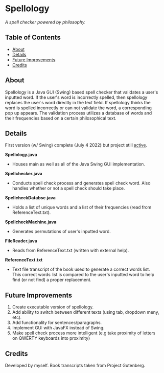 # Spellology
*A spell checker powered by philosophy.*

## Table of Contents
- [About](#about)
- [Details](#details)
- [Future Improvements](#future-improvements)
- [Credits](#credits)

## About

Spellology is a Java GUI (Swing) based spell checker that validates a user's inputted word. If the user's word is incorrectly spelled, then spellology replaces the user's word directly in the text field. If spellology thinks the word is spelled incorrectly or can not validate the word, a corresponding pop up appears. The validation process utilizes a database of words and their frequencies based on a certain philosophical text. 

## Details
First version (w/ Swing) complete (July 4 2022) but project still [active](#future-improvements). 

**Spellology.java**

- Houses main as well as all of the Java Swing GUI implementation.

**Spellchecker.java**

- Conducts spell check process and generates spell check word. Also handles whether or not a spell check should take place.

**SpellcheckDatabse.java**

- Holds a list of unique words and a list of their frequencies (read from ReferenceText.txt).

**SpellcheckMachine.java**

- Generates permutations of user's inputted word.

**FileReader.java**

- Reads from ReferenceText.txt (written with external help).

**ReferenceText.txt**

- Text file transcript of the book used to generate a correct words list. This correct words list is compared to the user's inputted word to help find (or not find) a proper replacement.

## Future Improvements
1. Create executable version of spellology.
2. Add ability to switch between different texts (using tab, dropdown meny, etc).
3. Add functionality for sentences/paragraphs.
4. Implement GUI with JavaFX instead of Swing.
5. Make spell check process more intelligent (e.g take proximity of letters on QWERTY keyboards into proximity)

## Credits
Developed by myself. Book transcripts taken from Project Gutenberg.